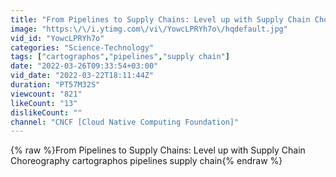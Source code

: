 ```yaml
---
title: "From Pipelines to Supply Chains: Level up with Supply Chain Choreography"
image: "https:\/\/i.ytimg.com\/vi\/YowcLPRYh7o\/hqdefault.jpg"
vid_id: "YowcLPRYh7o"
categories: "Science-Technology"
tags: ["cartographos","pipelines","supply chain"]
date: "2022-03-26T09:33:54+03:00"
vid_date: "2022-03-22T18:11:44Z"
duration: "PT57M32S"
viewcount: "821"
likeCount: "13"
dislikeCount: ""
channel: "CNCF [Cloud Native Computing Foundation]"
---
```

{% raw %}From Pipelines to Supply Chains: Level up with Supply Chain Choreography cartographos pipelines supply chain{% endraw %}
